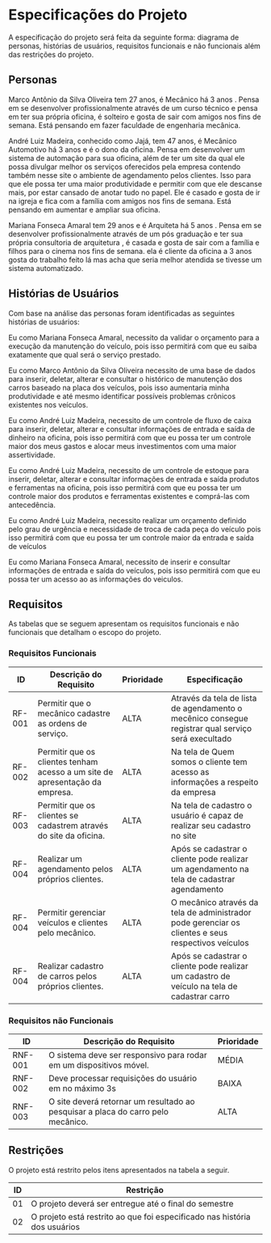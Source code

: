 # Especificações do Projeto

A especificação  do projeto será feita da seguinte forma: diagrama de personas, histórias de usuários, requisitos funcionais e não funcionais além das restrições do projeto.

## Personas

Marco Antônio da Silva Oliveira  tem 27 anos, é Mecânico há 3 anos . Pensa em se desenvolver profissionalmente através de um curso técnico e pensa em ter sua própria oficina, é solteiro e  gosta de sair com amigos nos fins de semana. Está pensando em  fazer faculdade de engenharia mecânica.


André Luiz Madeira, conhecido como Jajá, tem 47  anos, é Mecânico Automotivo há 3 anos e é o dono da oficina. Pensa em desenvolver um sistema de automação para sua oficina, além de ter um site da qual ele possa divulgar melhor os serviços oferecidos pela empresa contendo também nesse site o ambiente de agendamento pelos clientes. Isso para que ele possa ter uma maior produtividade e permitir com que ele descanse mais, por estar cansado de anotar tudo no papel. Ele é casado  e  gosta de ir na igreja e fica com a família com amigos nos fins de semana. Está pensando em aumentar e ampliar sua oficina.


Mariana Fonseca Amaral tem 29 anos e é Arquiteta  há 5  anos . Pensa em se desenvolver profissionalmente através de um pós graduação e ter sua própria consultoria de arquitetura , é casada  e  gosta de sair com a família e filhos para o cinema nos fins de semana. ela é cliente da oficina a 3 anos gosta do  trabalho  feito lá mas acha que seria melhor atendida  se  tivesse um  sistema automatizado.


## Histórias de Usuários

Com base na análise das personas foram identificadas as seguintes histórias de usuários:

 Eu como Mariana Fonseca Amaral, necessito da validar o orçamento  para a execução da manutenção do veículo, 
 pois isso permitirá com que eu saiba exatamente que qual será o serviço prestado.
 
 Eu como Marco Antônio da Silva Oliveira necessito de uma base de dados para inserir, deletar, alterar e consultar o histórico de manutenção dos carros baseado na placa dos veículos, pois isso aumentaria minha produtividade e até mesmo identificar possíveis problemas crônicos existentes nos veículos.

 Eu como André Luiz Madeira, necessito de um controle de fluxo de caixa para inserir, deletar, alterar e consultar informações de entrada e saída de dinheiro na oficina, pois isso permitirá com que eu possa ter um controle maior dos meus gastos e alocar meus investimentos com uma maior assertividade. 
 
 Eu como André Luiz Madeira, necessito de um controle de estoque para inserir, deletar, alterar e consultar informações de entrada e saída produtos e ferramentas na oficina, pois isso permitirá com que eu possa ter um controle maior dos produtos e ferramentas existentes e comprá-las com antecedência.
 
 Eu como André Luiz Madeira, necessito  realizar um orçamento definido pelo grau de urgência  e necessidade de troca de cada peça do veículo  pois isso permitirá com que eu possa ter um controle maior da entrada e saída de veículos
 
  Eu como Mariana Fonseca Amaral, necessito de  inserir e consultar informações de entrada e saída do veículos, pois isso permitirá com que eu possa ter um acesso ao as informações do veiculos.
  

  


## Requisitos

As tabelas que se seguem apresentam os requisitos funcionais e não funcionais que detalham o escopo do projeto.

### Requisitos Funcionais

|ID    | Descrição do Requisito  | Prioridade | Especificação |
|------|-----------------------------------------|----|-----------------------------|
|RF-001| Permitir que o mecânico cadastre as ordens de serviço. | ALTA | Através da tela de lista de agendamento o mecênico consegue registrar qual serviço será execultado | 
|RF-002| Permitir que os clientes tenham acesso a um site de apresentação da empresa.| ALTA  | Na tela de Quem somos o cliente tem acesso as informações a respeito da empresa |
|RF-003| Permitir que os clientes se cadastrem através do site da oficina.| ALTA  | Na tela de cadastro o usuário é capaz de realizar seu cadastro no site |
|RF-004| Realizar um agendamento pelos próprios clientes.| ALTA  | Após se cadastrar o cliente pode realizar um agendamento na tela de cadastrar agendamento |
|RF-004| Permitir gerenciar veículos e clientes pelo mecânico.| ALTA  | O mecânico através da tela de administrador pode gerenciar os clientes e seus respectivos veículos |
|RF-004| Realizar cadastro de carros pelos próprios clientes.| ALTA  | Após se cadastrar o cliente pode realizar um cadastro de veículo na tela de cadastrar carro |




### Requisitos não Funcionais

|ID     | Descrição do Requisito  |Prioridade |
|-------|-------------------------|----|
|RNF-001| O sistema deve ser responsivo para rodar em um dispositivos móvel. | MÉDIA | 
|RNF-002| Deve processar requisições do usuário em no máximo 3s |  BAIXA | 
|RNF-003| O site deverá retornar um resultado ao pesquisar a placa do carro pelo mecânico. |  ALTA | 



## Restrições

O projeto está restrito pelos itens apresentados na tabela a seguir.

|ID| Restrição                                             |
|--|-------------------------------------------------------|
|01| O projeto deverá ser entregue até o final do semestre |
|02|O projeto está restrito ao que foi especificado nas história dos usuários|

